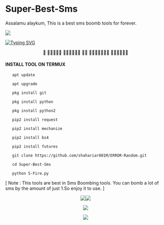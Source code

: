 # Super-Best-Sms
Assalamu alaykum,  This is a best sms boomb tools for forever.

<img src ="https://e.top4top.io/p_2643epl9g0.gif">

[![Typing SVG](https://readme-typing-svg.demolab.com?font=Fira+Code&pause=1000&color=611FF7&width=435&lines=Assalamu+Alaykum%F0%9F%8C%BA;DR4G0N+Super+Best+Sms+Bomb+Tool+ðŸ’€%F0%9F%92%9A;Follow+My+GitHub+and+Facebook+Profile%F0%9F%A5%B0;Thank+You+Everyone%E2%9D%A4%EF%B8%8F)](https://git.io/typing-svg)

<p align="center">
           

</p>
  
#### INSTALL TOOL ON TERMUX

       apt update

       apt upgrade

       pkg install git

       pkg install python

       pkg install python2

       pip2 install request

       pip2 install mechanize

       pip2 install bs4

       pip2 install futures

       git clone https://github.com/shahariar001M/ERROR-Random.git

       cd Super-Best-Sms

       python S-Fire.py

[ Note : This tools are best in Sms Boombing tools. You can bomb a lot of sms by the amount of just 1.So enjoy it to use. ]

<p align="center"><img src="https://h.top4top.io/p_2652cf7nv0.jpg>
<p align="center"><img src="https://i.top4top.io/p_2652lebuh1.jpg">
<p align="center"><img src="https://j.top4top.io/p_2652yoc9b2.jpg">
<p align="center"><img src="https://l.top4top.io/p_265293owv3.jpg">
